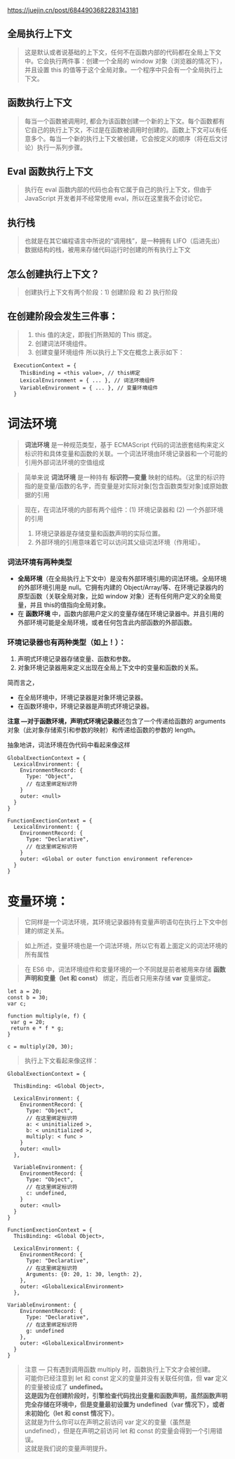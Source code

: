 https://juejin.cn/post/6844903682283143181

## 全局执行上下文
>这是默认或者说基础的上下文，任何不在函数内部的代码都在全局上下文中。它会执行两件事：创建一个全局的 window 对象（浏览器的情况下），并且设置 this 的值等于这个全局对象。一个程序中只会有一个全局执行上下文。

## 函数执行上下文 
>每当一个函数被调用时, 都会为该函数创建一个新的上下文。每个函数都有它自己的执行上下文，不过是在函数被调用时创建的。函数上下文可以有任意多个。每当一个新的执行上下文被创建，它会按定义的顺序（将在后文讨论）执行一系列步骤。


## Eval 函数执行上下文 
>执行在 eval 函数内部的代码也会有它属于自己的执行上下文，但由于 JavaScript 开发者并不经常使用 eval，所以在这里我不会讨论它。

## 执行栈
>也就是在其它编程语言中所说的“调用栈”，是一种拥有 LIFO（后进先出）数据结构的栈，被用来存储代码运行时创建的所有执行上下文

## 怎么创建执行上下文？
>创建执行上下文有两个阶段：1) 创建阶段 和 2) 执行阶段

## 在创建阶段会发生三件事：
> 1. this 值的决定，即我们所熟知的 This 绑定。
> 2. 创建词法环境组件。
> 3. 创建变量环境组件
> 所以执行上下文在概念上表示如下：
``` 
  ExecutionContext = {
    ThisBinding = <this value>, // this绑定
    LexicalEnvironment = { ... }, // 词法环境组件
    VariableEnvironment = { ... }, // 变量环境组件
  } 
```

# 词法环境
>__词法环境__ 是一种规范类型，基于 ECMAScript 代码的词法嵌套结构来定义标识符和具体变量和函数的关联。一个词法环境由环境记录器和一个可能的引用外部词法环境的空值组成

>简单来说 __词法环境__ 是一种持有 __标识符—变量__ 映射的结构。（这里的标识符指的是变量/函数的名字，而变量是对实际对象[包含函数类型对象]或原始数据的引用

>现在，在词法环境的内部有两个组件：(1) 环境记录器和 (2) 一个外部环境的引用
>1. 环境记录器是存储变量和函数声明的实际位置。
>2. 外部环境的引用意味着它可以访问其父级词法环境（作用域）。

### 词法环境有两种类型
* __全局环境__（在全局执行上下文中）是没有外部环境引用的词法环境。全局环境的外部环境引用是 null。它拥有内建的 Object/Array/等、在环境记录器内的原型函数（关联全局对象，比如 window 对象）还有任何用户定义的全局变量，并且 this的值指向全局对象。
* 在 __函数环境__ 中，函数内部用户定义的变量存储在环境记录器中。并且引用的外部环境可能是全局环境，或者任何包含此内部函数的外部函数。

### 环境记录器也有两种类型（如上！）：
1. 声明式环境记录器存储变量、函数和参数。
2. 对象环境记录器用来定义出现在全局上下文中的变量和函数的关系。

简而言之，

* 在全局环境中，环境记录器是对象环境记录器。
* 在函数环境中，环境记录器是声明式环境记录器。

**注意 —**对于**函数环境，声明式环境记录器**还包含了一个传递给函数的 arguments 对象（此对象存储索引和参数的映射）和传递给函数的参数的 length。

抽象地讲，词法环境在伪代码中看起来像这样

```
GlobalExectionContext = {
  LexicalEnvironment: {
    EnvironmentRecord: {
      Type: "Object",
      // 在这里绑定标识符
    }
    outer: <null>
  }
}

FunctionExectionContext = {
  LexicalEnvironment: {
    EnvironmentRecord: {
      Type: "Declarative",
      // 在这里绑定标识符
    }
    outer: <Global or outer function environment reference>
  }
} 
```

# 变量环境：
>它同样是一个词法环境，其环境记录器持有变量声明语句在执行上下文中创建的绑定关系。

>如上所述，变量环境也是一个词法环境，所以它有着上面定义的词法环境的所有属性

>在 ES6 中，词法环境组件和变量环境的一个不同就是前者被用来存储 __函数声明和变量（let 和 const）__ 绑定，而后者只用来存储 __var__ 变量绑定。

```
let a = 20;
const b = 30;
var c;

function multiply(e, f) {
 var g = 20;
 return e * f * g;
}

c = multiply(20, 30);
```
>执行上下文看起来像这样：
```
GlobalExectionContext = {

  ThisBinding: <Global Object>,

  LexicalEnvironment: {
    EnvironmentRecord: {
      Type: "Object",
      // 在这里绑定标识符
      a: < uninitialized >,
      b: < uninitialized >,
      multiply: < func >
    }
    outer: <null>
  },

  VariableEnvironment: {
    EnvironmentRecord: {
      Type: "Object",
      // 在这里绑定标识符
      c: undefined,
    }
    outer: <null>
  }
}

FunctionExectionContext = {
  ThisBinding: <Global Object>,

  LexicalEnvironment: {
    EnvironmentRecord: {
      Type: "Declarative",
      // 在这里绑定标识符
      Arguments: {0: 20, 1: 30, length: 2},
    },
    outer: <GlobalLexicalEnvironment>
  },

VariableEnvironment: {
    EnvironmentRecord: {
      Type: "Declarative",
      // 在这里绑定标识符
      g: undefined
    },
    outer: <GlobalLexicalEnvironment>
  }
}
```

> 注意 — 只有遇到调用函数 multiply 时，函数执行上下文才会被创建。  
> 可能你已经注意到 let 和 const 定义的变量并没有关联任何值，但 __var__ 定义的变量被设成了 __undefined。__  
> __这是因为在创建阶段时，引擎检查代码找出变量和函数声明，虽然函数声明完全存储在环境中，但是变量最初设置为 undefined（var 情况下），或者未初始化（let 和 const 情况下）__。  
> 这就是为什么你可以在声明之前访问 var 定义的变量（虽然是 undefined），但是在声明之前访问 let 和 const 的变量会得到一个引用错误。  
> 这就是我们说的变量声明提升。  